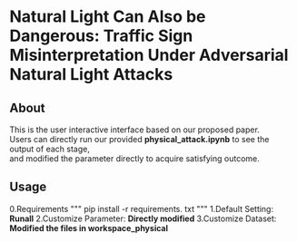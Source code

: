 # Natural Light Can Also be Dangerous: Traffic Sign Misinterpretation Under Adversarial Natural Light Attacks
## About
This is the user interactive interface based on our proposed paper.  
Users can directly run our provided **physical_attack.ipynb** to see the output of each stage,  
and modified the parameter directly to acquire satisfying outcome.
## Usage
0.Requirements
"""
pip install -r requirements. txt
"""
1.Default Setting: **Runall**
2.Customize Parameter: **Directly modified**
3.Customize Dataset: **Modified the files in workspace_physical**

